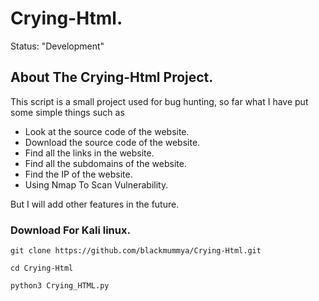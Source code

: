 # Crying-Html.
Status: "Development"
## About The Crying-Html Project.
This script is a small project used for bug hunting, so far what I have put some simple things such as 
* Look at the source code of the website.
* Download the source code of the website.
* Find all the links in the website.
* Find all the subdomains of the website.
* Find the IP of the website.
* Using Nmap To Scan Vulnerability.

But I will add other features in the future.

### Download For Kali linux.
```
git clone https://github.com/blackmummya/Crying-Html.git

cd Crying-Html

python3 Crying_HTML.py
```
